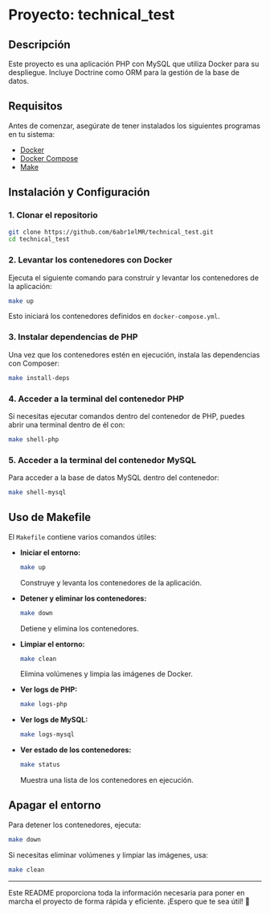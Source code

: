 # Proyecto: technical_test

## Descripción
Este proyecto es una aplicación PHP con MySQL que utiliza Docker para su despliegue. Incluye Doctrine como ORM para la gestión de la base de datos.

## Requisitos
Antes de comenzar, asegúrate de tener instalados los siguientes programas en tu sistema:
- [Docker](https://www.docker.com/)
- [Docker Compose](https://docs.docker.com/compose/)
- [Make](https://www.gnu.org/software/make/)

## Instalación y Configuración
### 1. Clonar el repositorio
```sh
git clone https://github.com/6abr1elMR/technical_test.git
cd technical_test
```

### 2. Levantar los contenedores con Docker
Ejecuta el siguiente comando para construir y levantar los contenedores de la aplicación:
```sh
make up
```
Esto iniciará los contenedores definidos en `docker-compose.yml`.

### 3. Instalar dependencias de PHP
Una vez que los contenedores estén en ejecución, instala las dependencias con Composer:
```sh
make install-deps
```

### 4. Acceder a la terminal del contenedor PHP
Si necesitas ejecutar comandos dentro del contenedor de PHP, puedes abrir una terminal dentro de él con:
```sh
make shell-php
```

### 5. Acceder a la terminal del contenedor MySQL
Para acceder a la base de datos MySQL dentro del contenedor:
```sh
make shell-mysql
```

## Uso de Makefile
El `Makefile` contiene varios comandos útiles:

- **Iniciar el entorno:**
  ```sh
  make up
  ```
  Construye y levanta los contenedores de la aplicación.

- **Detener y eliminar los contenedores:**
  ```sh
  make down
  ```
  Detiene y elimina los contenedores.

- **Limpiar el entorno:**
  ```sh
  make clean
  ```
  Elimina volúmenes y limpia las imágenes de Docker.

- **Ver logs de PHP:**
  ```sh
  make logs-php
  ```

- **Ver logs de MySQL:**
  ```sh
  make logs-mysql
  ```

- **Ver estado de los contenedores:**
  ```sh
  make status
  ```
  Muestra una lista de los contenedores en ejecución.

## Apagar el entorno
Para detener los contenedores, ejecuta:
```sh
make down
```

Si necesitas eliminar volúmenes y limpiar las imágenes, usa:
```sh
make clean
```

---

Este README proporciona toda la información necesaria para poner en marcha el proyecto de forma rápida y eficiente. ¡Espero que te sea útil! 🚀

